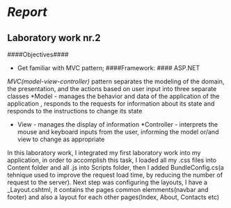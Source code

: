 # *Report*
## Laboratory work nr.2

####Objectives####
* Get familiar with MVC pattern;
####Framework: #### ASP.NET

*MVC(model-view-controller)* pattern separates the modeling of the domain, the presentation, and the actions based on user input into three separate classes
*Model - manages the behavior and data of the application of the application , responds to the requests for information about its state 
and responds to the instructions to change its state
* View - manages the display of information 
*Controller - interprets the mouse and keyboard inputs from the user, informing the model or/and view to change as appropriate

In this laboratory work, I integrated my first laboratory work into my application, in order to accomplish this task, I loaded all my .css 
files into Content folder and all .js into Scripts folder, then I added BundleConfig.cs(a tehnique used to improve the request load time, by
reducing the number of request to the server). Next step was configuring the layouts, I have a _Layout.cshtml,
it contains the pages common elemments(navbar and footer) and also a layout for each other pages(Index, About, Contacts etc)
